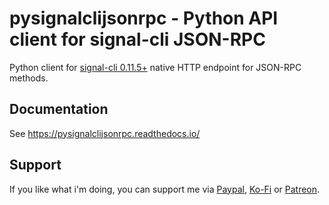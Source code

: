 # pysignalclijsonrpc - Python API client for signal-cli JSON-RPC

Python client for [signal-cli 0.11.5+](https://github.com/AsamK/signal-cli/blob/master/CHANGELOG.md#0115---2022-11-07) native HTTP endpoint for JSON-RPC methods.

## Documentation

See https://pysignalclijsonrpc.readthedocs.io/

## Support

If you like what i'm doing, you can support me via [Paypal](https://paypal.me/morph027), [Ko-Fi](https://ko-fi.com/morph027) or [Patreon](https://www.patreon.com/morph027).
